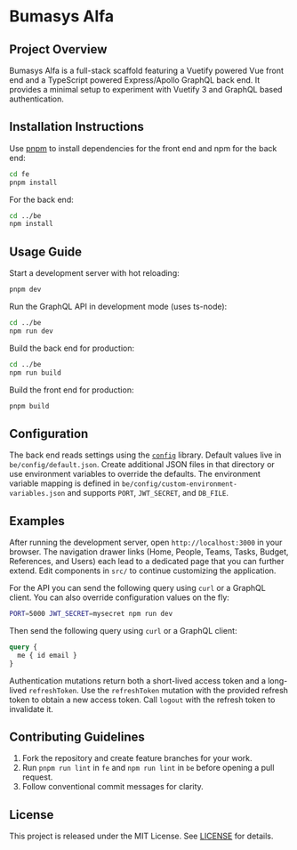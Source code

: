 # Bumasys Alfa

## Project Overview
Bumasys Alfa is a full-stack scaffold featuring a Vuetify powered Vue front end and a TypeScript powered Express/Apollo GraphQL back end. It provides a minimal setup to experiment with Vuetify 3 and GraphQL based authentication.

## Installation Instructions
Use [pnpm](https://pnpm.io/) to install dependencies for the front end and npm for the back end:

```bash
cd fe
pnpm install
```

For the back end:

```bash
cd ../be
npm install
```

## Usage Guide
Start a development server with hot reloading:

```bash
pnpm dev
```

Run the GraphQL API in development mode (uses ts-node):

```bash
cd ../be
npm run dev
```

Build the back end for production:

```bash
cd ../be
npm run build
```

Build the front end for production:

```bash
pnpm build
```

## Configuration
The back end reads settings using the [`config`](https://www.npmjs.com/package/config) library. Default values live in `be/config/default.json`. Create additional JSON files in that directory or use environment variables to override the defaults. The environment variable mapping is defined in `be/config/custom-environment-variables.json` and supports `PORT`, `JWT_SECRET`, and `DB_FILE`.

## Examples
After running the development server, open `http://localhost:3000` in your browser. The navigation drawer links (Home, People, Teams, Tasks, Budget, References, and Users) each lead to a dedicated page that you can further extend. Edit components in `src/` to continue customizing the application.

For the API you can send the following query using `curl` or a GraphQL client. You can also override configuration values on the fly:

```bash
PORT=5000 JWT_SECRET=mysecret npm run dev
```

Then send the following query using `curl` or a GraphQL client:

```graphql
query {
  me { id email }
}
```

Authentication mutations return both a short-lived access token and a long-lived
`refreshToken`. Use the `refreshToken` mutation with the provided refresh token
to obtain a new access token. Call `logout` with the refresh token to invalidate
it.

## Contributing Guidelines
1. Fork the repository and create feature branches for your work.
2. Run `pnpm run lint` in `fe` and `npm run lint` in `be` before opening a pull request.
3. Follow conventional commit messages for clarity.

## License
This project is released under the MIT License. See [LICENSE](LICENSE) for details.

